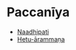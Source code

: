 

# Paccanīya

* [Naadhipati](Paccaniya/Naadhipati.md)
* [Hetu-ārammaṇa](Paccaniya/Hetu-arammana.md)



